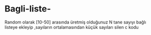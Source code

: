 # Bagli-liste-
Random olarak [10-50] arasında üretmiş olduğunuz N tane sayıyı bağlı listeye ekleyip ,sayıların ortalamasından küçük sayıları silen c kodu
